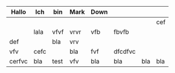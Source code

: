 | Hallo  | Ich  | bin  | Mark | Down |         |     |     |
| ------ | ---- | ---- | ---- | ---- | ------- | --- | --- |
|        |      |      |      |      |         |     | cef |
|        | lala | vfvf | vrvr | vfb  | fbvfb   |     |     |
| def    |      | bla  | vrv  |      |         |     |     |
| vfv    | cefc |      | bla  | fvf  | dfcdfvc |     |     |
| cerfvc | bla  | test | vfv  | bla  | bla     | bla | bla |

